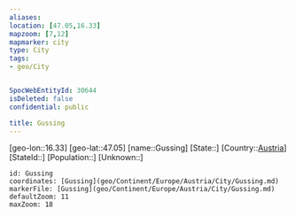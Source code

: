 ```yaml
---
aliases: 
location: [47.05,16.33]
mapzoom: [7,12] 
mapmarker: city 
type: City
tags:
- geo/City


SpocWebEntityId: 30644
isDeleted: false
confidential: public

title: Gussing
---
```

[geo-lon::16.33]
[geo-lat::47.05]
[name::Gussing]
[State::]
[Country::[Austria](geo/Continent/Europe/Austria.md)]
[StateId::]
[Population::]
[Unknown::]


```leaflet
id: Gussing
coordinates: [Gussing](geo/Continent/Europe/Austria/City/Gussing.md)
markerFile: [Gussing](geo/Continent/Europe/Austria/City/Gussing.md)
defaultZoom: 11 
maxZoom: 18
```


